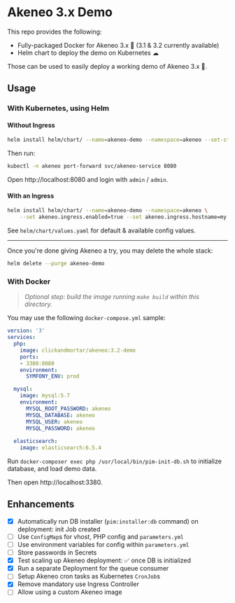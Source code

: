 # Akeneo 3.x Demo

This repo provides the following:

* Fully-packaged Docker for Akeneo 3.x 🐳 (3.1 & 3.2 currently available)
* Helm chart to deploy the demo on Kubernetes ☁

Those can be used to easily deploy a working demo of Akeneo 3.x 🚀.

## Usage

### With Kubernetes, using Helm

#### Without Ingress

```bash
helm install helm/chart/ --name=akeneo-demo --namespace=akeneo --set-string akeneo.version=3.2
```

Then run:

```bash
kubectl -n akeneo port-forward svc/akeneo-service 8080
```

Open http://localhost:8080 and login with `admin` / `admin`.

#### With an Ingress

```bash
helm install helm/chart/ --name=akeneo-demo --namespace=akeneo \
    --set akeneo.ingress.enabled=true --set akeneo.ingress.hostname=my.host.name
```

See `helm/chart/values.yaml` for default & available config values.

---

Once you're done giving Akeneo a try, you may delete the whole stack:

```bash
helm delete --purge akeneo-demo
```

### With Docker

> _Optional step: build the image running `make build` within this directory._

You may use the following `docker-compose.yml` sample:

```yaml
version: '3'
services:
  php:
    image: clickandmortar/akeneo:3.2-demo
    ports:
    - 3380:8080
    environment:
      SYMFONY_ENV: prod

  mysql:
    image: mysql:5.7
    environment:
      MYSQL_ROOT_PASSWORD: akeneo
      MYSQL_DATABASE: akeneo
      MYSQL_USER: akeneo
      MYSQL_PASSWORD: akeneo
  
  elasticsearch:
    image: elasticsearch:6.5.4
```

Run `docker-composer exec php /usr/local/bin/pim-init-db.sh` to initialize database, and load demo data.

Then open http://localhost:3380.

## Enhancements

- [x] Automatically run DB installer (`pim:installer:db` command) on deployment: init Job created
- [ ] Use `ConfigMap`s for vhost, PHP config and `parameters.yml`
- [ ] Use environment variables for config within `parameters.yml`
- [ ] Store passwords in Secrets
- [x] Test scaling up Akeneo deployment: ✅ once DB is initialized
- [x] Run a separate Deployment for the queue consumer
- [ ] Setup Akeneo cron tasks as Kubernetes `CronJob`s
- [x] Remove mandatory use Ingress Controller
- [ ] Allow using a custom Akeneo image
